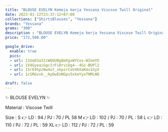 ```yaml
---
title: "BLOUSE EVELYN Kemeja kerja Yessana Viscose Twill Original"
date: 2023-01-22T23:37:12+07:00
collections: ["ShirtsBlouses", "Yessana"]
brands: "Yessana"
grams: "300"
description : "BLOUSE EVELYN Kemeja kerja Yessana Viscose Twill Original"
price: "172,500.00"

google_drive:
  enable: true
  pics:
  - url: 11UoD3a32iWQQUBgQmXgxWYCos-WZomYO
  - url: 1V4GyeaiGgcIrFi0rvibg4--4Gz-BUPl2
  - url: 1SrE4hpzNw4ot_xkpzrCoV46XaKmx1GyV
  - url: 1cSRGvvk__HyDwEUNGpv5xkeYyoTHMLWQ

draft: false
---
```


✨ BLOUSE EVELYN ✨

Material :
Viscose Twill 

Size :
S 👉 LD : 94 / PJ : 70 / PL 58
M 👉 LD : 102 / PJ : 70 / PL : 58
L 👉 LD : 110 / PJ : 72 / PL : 59
XL 👉 LD : 112 / PJ : 72 / PL : 59


